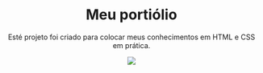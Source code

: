 <h1 align="center"> Meu portiólio </h1>

<p align="center"> Esté projeto foi criado para colocar meus conhecimentos em HTML e CSS em prática.</p>

<p align="center">
<img loading="lazy" src="http://img.shields.io/static/v1?label=STATUS&message=EM%20DESENVOLVIMENTO&color=GREEN&style=for-the-badge"/>
</p>
